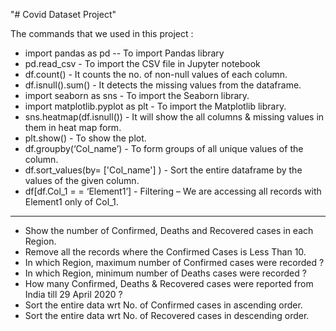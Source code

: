 "# Covid Dataset Project" 

The commands that we used in this project :

- import pandas as pd -- To import Pandas library
- pd.read_csv - To import the CSV file in Jupyter notebook
- df.count() - It counts the no. of non-null values of each column.
- df.isnull().sum() - It detects the missing values from the dataframe.
- import seaborn as sns - To import the Seaborn library.
- import matplotlib.pyplot as plt - To import the Matplotlib library.
- sns.heatmap(df.isnull()) - It will show the all columns & missing values in them in heat map form.
- plt.show() - To show the plot.
- df.groupby(‘Col_name’) - To form groups of all unique values of the column.
- df.sort_values(by= ['Col_name'] ) - Sort the entire dataframe by the values of the given column.     
- df[df.Col_1 = = ‘Element1’] - Filtering – We are accessing all records with Element1 only of Col_1.


_______________________________________________________________________________________________


- Show the number of Confirmed, Deaths and Recovered cases in each Region.
- Remove all the records where the Confirmed Cases is Less Than 10.
-  In which Region, maximum number of Confirmed cases were recorded ?
-  In which Region, minimum number of Deaths cases were recorded ?
-  How many Confirmed, Deaths & Recovered cases were reported from India till 29 April 2020 ?
-  Sort the entire data wrt No. of Confirmed cases in ascending order.
-  Sort the entire data wrt No. of Recovered cases in descending order.
